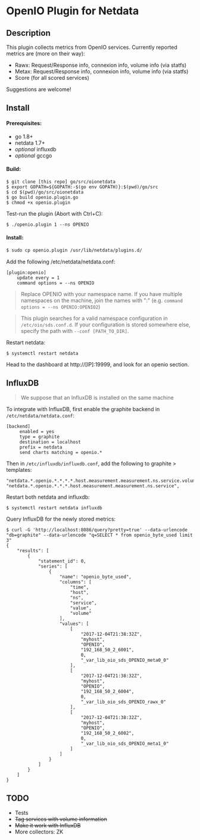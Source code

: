OpenIO Plugin for Netdata
===

Description
---

This plugin collects metrics from OpenIO services. Currently reported metrics are (more on their way):

- Rawx: Request/Response info, connexion info, volume info (via statfs)
- Metax: Request/Response info, connexion info, volume info (via statfs)
- Score (for all scored services)

Suggestions are welcome!

Install
---

#### Prerequisites:
- go 1.8+
- netdata 1.7+
- *optional* influxdb
- *optional* gccgo


#### Build:

```
$ git clone [this repo] go/src/oionetdata
$ export GOPATH=${GOPATH:-$(go env GOPATH)}:$(pwd)/go/src
$ cd $(pwd)/go/src/oionetdata
$ go build openio.plugin.go
$ chmod +x openio.plugin
```

Test-run the plugin (Abort with Ctrl+C):
```
$ ./openio.plugin 1 --ns OPENIO
```

#### Install:
```sh
$ sudo cp openio.plugin /usr/lib/netdata/plugins.d/
```

Add the following /etc/netdata/netdata.conf:
```
[plugin:openio]
    update every = 1
    command options = --ns OPENIO
```

> Replace OPENIO with your namespace name. If you have multiple namespaces on the machine, join the names with ":" (e.g. `command options = --ns OPENIO:OPENIO2`)

> This plugin searches for a valid namespace configuration in `/etc/oio/sds.conf.d`. If your configuration is stored somewhere else, specify the path with `--conf [PATH_TO_DIR]`.

Restart netdata:
```
$ systemctl restart netdata
```

Head to the dashboard at http://[IP]:19999, and look for an openio section.

InfluxDB
---

> We suppose that an InfluxDB is installed on the same machine

To integrate with InfluxDB, first enable the graphite backend in `/etc/netdata/netdata.conf`:

```
[backend]
     enabled = yes
     type = graphite
     destination = localhost
     prefix = netdata
     send charts matching = openio.*
```

Then in `/etc/influxdb/influxdb.conf`, add the following to graphite > templates:

```
"netdata.*.openio.*.*.*.*.host.measurement.measurement.ns.service.volume",
"netdata.*.openio.*.*.*.host.measurement.measurement.ns.service",
```

Restart both netdata and influxdb:

```
$ systemctl restart netdata influxdb
```

Query InfluxDB for the newly stored metrics:

```
$ curl -G 'http://localhost:8086/query?pretty=true' --data-urlencode "db=graphite" --data-urlencode "q=SELECT * from openio_byte_used limit 3"
{
    "results": [
        {
            "statement_id": 0,
            "series": [
                {
                    "name": "openio_byte_used",
                    "columns": [
                        "time",
                        "host",
                        "ns",
                        "service",
                        "value",
                        "volume"
                    ],
                    "values": [
                        [
                            "2017-12-04T21:38:32Z",
                            "myhost",
                            "OPENIO",
                            "192_168_50_2_6001",
                            0,
                            "_var_lib_oio_sds_OPENIO_meta0_0"
                        ],
                        [
                            "2017-12-04T21:38:32Z",
                            "myhost",
                            "OPENIO",
                            "192_168_50_2_6004",
                            0,
                            "_var_lib_oio_sds_OPENIO_rawx_0"
                        ],
                        [
                            "2017-12-04T21:38:32Z",
                            "myhost",
                            "OPENIO",
                            "192_168_50_2_6002",
                            0,
                            "_var_lib_oio_sds_OPENIO_meta1_0"
                        ]
                    ]
                }
            ]
        }
    ]
}
```



TODO
---

- Tests
- ~~Tag services with volume information~~
- ~~Make it work with InfluxDB~~
- More collectors: ZK
